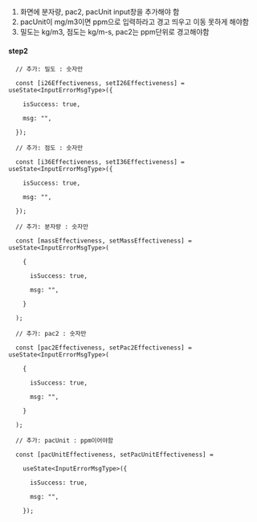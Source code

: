 1. 화면에 분자량, pac2, pacUnit input창을 추가해야 함
2. pacUnit이 mg/m3이면 ppm으로 입력하라고 경고 띄우고 이동 못하게 해야함
3. 밀도는 kg/m3, 점도는 kg/m-s, pac2는 ppm단위로 경고해야함

#### step2
```tsx
  // 추가: 밀도 : 숫자만

  const [i26Effectiveness, setI26Effectiveness] = useState<InputErrorMsgType>({

    isSuccess: true,

    msg: "",

  });

  // 추가: 점도 : 숫자만

  const [i36Effectiveness, setI36Effectiveness] = useState<InputErrorMsgType>({

    isSuccess: true,

    msg: "",

  });

  // 추가: 분자량 : 숫자만

  const [massEffectiveness, setMassEffectiveness] = useState<InputErrorMsgType>(

    {

      isSuccess: true,

      msg: "",

    }

  );

  // 추가: pac2 : 숫자만

  const [pac2Effectiveness, setPac2Effectiveness] = useState<InputErrorMsgType>(

    {

      isSuccess: true,

      msg: "",

    }

  );

  // 추가: pacUnit : ppm이어야함

  const [pacUnitEffectiveness, setPacUnitEffectiveness] =

    useState<InputErrorMsgType>({

      isSuccess: true,

      msg: "",

    });
```